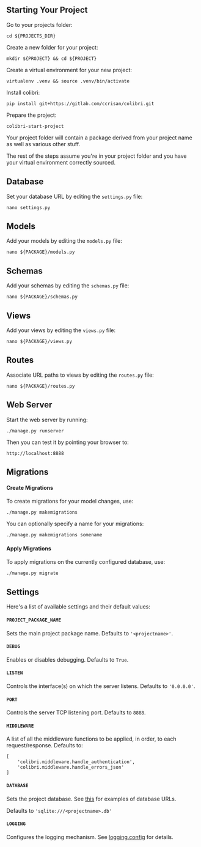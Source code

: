 
## Starting Your Project

Go to your projects folder:

    cd ${PROJECTS_DIR}

Create a new folder for your project:

    mkdir ${PROJECT} && cd ${PROJECT}

Create a virtual environment for your new project:

    virtualenv .venv && source .venv/bin/activate

Install colibri:

    pip install git+https://gitlab.com/ccrisan/colibri.git

Prepare the project:

    colibri-start-project

Your project folder will contain a package derived from your project name as well as various other stuff.

The rest of the steps assume you're in your project folder and you have your virtual environment correctly sourced.


## Database

Set your database URL by editing the `settings.py` file:

    nano settings.py 


## Models

Add your models by editing the `models.py` file:

    nano ${PACKAGE}/models.py 


## Schemas

Add your schemas by editing the `schemas.py` file:

    nano ${PACKAGE}/schemas.py 


## Views

Add your views by editing the `views.py` file:

    nano ${PACKAGE}/views.py


## Routes

Associate URL paths to views by editing the `routes.py` file: 

    nano ${PACKAGE}/routes.py


## Web Server

Start the web server by running:

    ./manage.py runserver

Then you can test it by pointing your browser to:

    http://localhost:8888


## Migrations

#### Create Migrations

To create migrations for your model changes, use:

    ./manage.py makemigrations

You can optionally specify a name for your migrations:

    ./manage.py makemigrations somename

#### Apply Migrations

To apply migrations on the currently configured database, use:

    ./manage.py migrate


## Settings

Here's a list of available settings and their default values:

#### `PROJECT_PACKAGE_NAME`

Sets the main project package name. Defaults to `'<projectname>'`.

#### `DEBUG`

Enables or disables debugging. Defaults to `True`.

#### `LISTEN`

Controls the interface(s) on which the server listens. Defaults to `'0.0.0.0'`.

#### `PORT`

Controls the server TCP listening port. Defaults to `8888`.

#### `MIDDLEWARE`

A list of all the middleware functions to be applied, in order, to each request/response. Defaults to:

    [
        'colibri.middleware.handle_authentication',
        'colibri.middleware.handle_errors_json'
    ]

#### `DATABASE`

Sets the project database.
See [this](http://docs.peewee-orm.com/en/latest/peewee/database.html#connecting-using-a-database-url) for examples of
database URLs.

Defaults to `'sqlite:///<projectname>.db'`

#### `LOGGING`

Configures the logging mechanism.
See [logging.config](https://docs.python.org/3.7/library/logging.config.html) for details.
